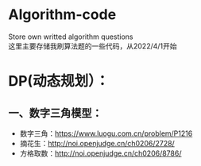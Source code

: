 # Algorithm-code
Store own writted algorithm questions  
这里主要存储我刷算法题的一些代码，从2022/4/1开始
# DP(动态规划）：
## 一、数字三角模型：
  + 数字三角：https://www.luogu.com.cn/problem/P1216
  + 摘花生：http://noi.openjudge.cn/ch0206/2728/
  + 方格取数：http://noi.openjudge.cn/ch0206/8786/
  
